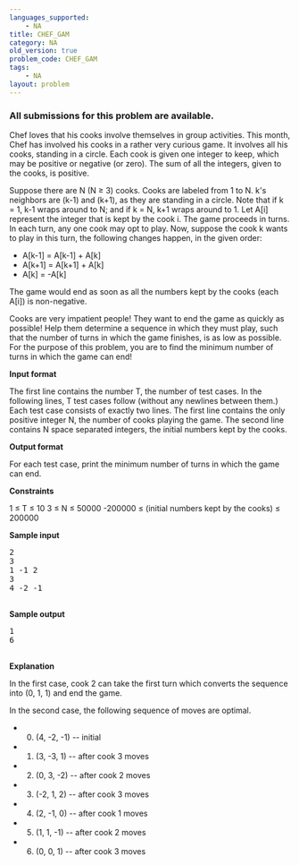 ```yaml
---
languages_supported:
    - NA
title: CHEF_GAM
category: NA
old_version: true
problem_code: CHEF_GAM
tags:
    - NA
layout: problem
---
```

###  All submissions for this problem are available. 

Chef loves that his cooks involve themselves in group activities. This month, Chef has involved his cooks in a rather very curious game. It involves all his cooks, standing in a circle. Each cook is given one integer to keep, which may be positive or negative (or zero). The sum of all the integers, given to the cooks, is positive.

Suppose there are N (N ≥ 3) cooks. Cooks are labeled from 1 to N. k's neighbors are (k-1) and (k+1), as they are standing in a circle. Note that if k = 1, k-1 wraps around to N; and if k = N, k+1 wraps around to 1. Let A\[i\] represent the integer that is kept by the cook i. The game proceeds in turns. In each turn, any one cook may opt to play. Now, suppose the cook k wants to play in this turn, the following changes happen, in the given order:

- A\[k-1\] = A\[k-1\] + A\[k\]
- A\[k+1\] = A\[k+1\] + A\[k\]
- A\[k\] = -A\[k\]

The game would end as soon as all the numbers kept by the cooks (each A\[i\]) is non-negative.

Cooks are very impatient people! They want to end the game as quickly as possible! Help them determine a sequence in which they must play, such that the number of turns in which the game finishes, is as low as possible. For the purpose of this problem, you are to find the minimum number of turns in which the game can end!

**Input format**

The first line contains the number T, the number of test cases. In the following lines, T test cases follow (without any newlines between them.) Each test case consists of exactly two lines. The first line contains the only positive integer N, the number of cooks playing the game. The second line contains N space separated integers, the initial numbers kept by the cooks.

**Output format**

For each test case, print the minimum number of turns in which the game can end.

**Constraints**

1 ≤ T ≤ 10
 3 ≤ N ≤ 50000
 -200000 ≤ (initial numbers kept by the cooks) ≤ 200000

**Sample input**

<pre>2
3
1 -1 2
3
4 -2 -1

</pre>
**Sample output**

<pre>1
6

</pre>
**Explanation**

In the first case, cook 2 can take the first turn which converts the sequence into (0, 1, 1) and end the game.

In the second case, the following sequence of moves are optimal.

- 0. (4, -2, -1) -- initial
- 1. (3, -3, 1) -- after cook 3 moves
- 2. (0, 3, -2) -- after cook 2 moves
- 3. (-2, 1, 2) -- after cook 3 moves
- 4. (2, -1, 0) -- after cook 1 moves
- 5. (1, 1, -1) -- after cook 2 moves
- 6. (0, 0, 1) -- after cook 3 moves
